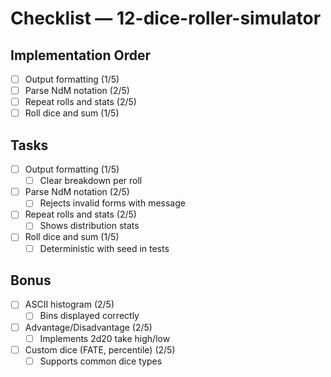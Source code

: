 # Checklist — 12-dice-roller-simulator

## Implementation Order
- [ ] Output formatting (1/5)
- [ ] Parse NdM notation (2/5)
- [ ] Repeat rolls and stats (2/5)
- [ ] Roll dice and sum (1/5)

## Tasks

- [ ] Output formatting (1/5)
  - [ ] Clear breakdown per roll

- [ ] Parse NdM notation (2/5)
  - [ ] Rejects invalid forms with message

- [ ] Repeat rolls and stats (2/5)
  - [ ] Shows distribution stats

- [ ] Roll dice and sum (1/5)
  - [ ] Deterministic with seed in tests

## Bonus

- [ ] ASCII histogram (2/5)
  - [ ] Bins displayed correctly

- [ ] Advantage/Disadvantage (2/5)
  - [ ] Implements 2d20 take high/low

- [ ] Custom dice (FATE, percentile) (2/5)
  - [ ] Supports common dice types
